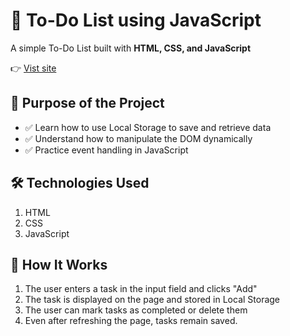 <h1>📝 To-Do List using JavaScript</h1>
<p>A simple To-Do List built with <strong>HTML, CSS, and JavaScript</strong></p>
<p>👉 <a href="https://to-do-list-demo.pages.dev/">Vist site</a></p>

<h2>📌 Purpose of the Project</h2>
<ul>
  <li>✅ Learn how to use Local Storage to save and retrieve data</li>
  <li>✅ Understand how to manipulate the DOM dynamically</li>
  <li>✅ Practice event handling in JavaScript</li>
</ul>

<h2>🛠 Technologies Used</h2>
<ol>
  <li>HTML</li>
  <li>CSS</li>
  <li>JavaScript</li>
</ol>

<h2>🚀 How It Works</h2>
<ol>
  <li>The user enters a task in the input field and clicks "Add"</li>
  <li>The task is displayed on the page and stored in Local Storage</li>
  <li>The user can mark tasks as completed or delete them</li>
  <li>Even after refreshing the page, tasks remain saved.</li>
</ol>
